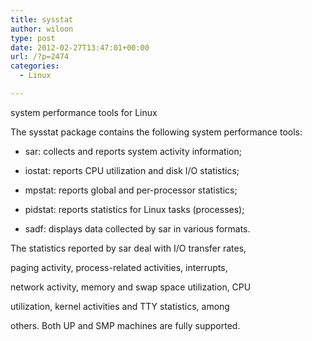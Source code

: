 ```yaml
---
title: sysstat
author: wiloon
type: post
date: 2012-02-27T13:47:01+00:00
url: /?p=2474
categories:
  - Linux

---
```

system performance tools for Linux

The sysstat package contains the following system performance tools:
  
- sar: collects and reports system activity information;
  
- iostat: reports CPU utilization and disk I/O statistics;
  
- mpstat: reports global and per-processor statistics;
  
- pidstat: reports statistics for Linux tasks (processes);
  
- sadf: displays data collected by sar in various formats.

The statistics reported by sar deal with I/O transfer rates,
  
paging activity, process-related activities, interrupts,
  
network activity, memory and swap space utilization, CPU
  
utilization, kernel activities and TTY statistics, among
  
others. Both UP and SMP machines are fully supported.